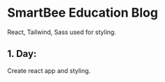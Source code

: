 # SmartBee Education Blog 

React, Tailwind, Sass used for styling.

## 1. Day:
Create react app and styling.
